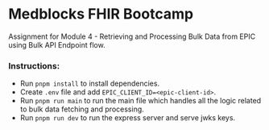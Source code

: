 # Medblocks FHIR Bootcamp

Assignment for Module 4 - Retrieving and Processing Bulk Data from EPIC using Bulk API Endpoint flow.

### Instructions:

- Run `pnpm install` to install dependencies.
- Create `.env` file and add `EPIC_CLIENT_ID=<epic-client-id>`.
- Run `pnpm run main` to run the main file which handles all the logic related to bulk data fetching and processing.
- Run `pnpm run dev` to run the express server and serve jwks keys.
